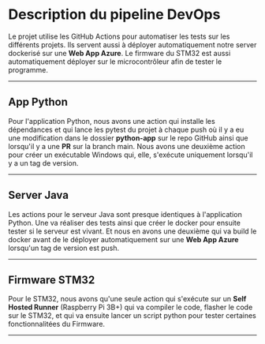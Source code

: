 # Description du pipeline DevOps

Le projet utilise les GitHub Actions pour automatiser les tests sur les différents projets. Ils servent aussi à déployer automatiquement notre server dockerisé sur une **Web App Azure**. Le firmware du STM32 est aussi automatiquement déployer sur le microcontrôleur afin de tester le programme.

---

## App Python

Pour l'application Python, nous avons une action qui installe les dépendances et qui lance les pytest du projet à chaque push où il y a eu une modification dans le dossier **python-app** sur le repo GitHub ainsi que lorsqu'il y a une **PR** sur la branch main. Nous avons une deuxième action pour créer un exécutable Windows qui, elle, s'exécute uniquement lorsqu'il y a un tag de version.

---

## Server Java

Les actions pour le serveur Java sont presque identiques à l'application Python. Une va réaliser des tests ainsi que créer le docker pour ensuite tester si le serveur est vivant. Et nous en avons une deuxième qui va build le docker avant de le déployer automatiquement sur une **Web App Azure** lorsqu'un tag de version est push.

---

## Firmware STM32

Pour le STM32, nous avons qu'une seule action qui s'exécute sur un **Self Hosted Runner** (Raspberry Pi 3B+) qui va compiler le code, flasher le code sur le STM32, et qui va ensuite lancer un script python pour tester certaines fonctionnalitées du Firmware.

---
